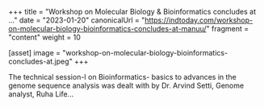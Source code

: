+++
title = "Workshop on Molecular Biology & Bioinformatics concludes at ..."
date = "2023-01-20"
canonicalUrl = "https://indtoday.com/workshop-on-molecular-biology-bioinformatics-concludes-at-manuu/"
fragment = "content"
weight = 10

[asset]
    image = "workshop-on-molecular-biology-bioinformatics-concludes-at.jpeg"
+++

The technical session-I on Bioinformatics- basics to advances in the genome 
sequence analysis was dealt with by Dr. Arvind Setti, Genome analyst, Ruha 
Life...
